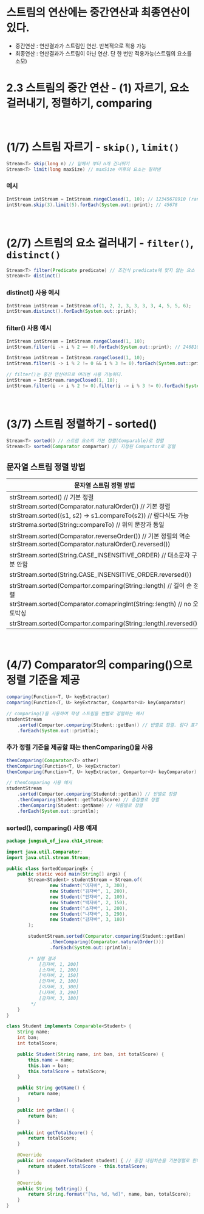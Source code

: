 # 스트림의 연산에는 중간연산과 최종연산이 있다.

- 중간연산 : 연산결과가 스트림인 연산. 반복적으로 적용 가능
- 최종연산 : 연산결과가 스트림이 아닌 연산. 단 한 번만 적용가능(스트림의 요소를 소모)

# 2.3 스트림의 중간 연산 - (1) 자르기, 요소 걸러내기, 정렬하기, comparing

<br>

# (1/7) 스트림 자르기 - `skip()`, `limit()`

```java
Stream<T> skip(long n) // 앞에서 부터 n개 건너뛰기
Stream<T> limit(long maxSize) // maxSize 이후의 요소는 잘라냄
```

### 예시

```java
IntStream intStream = IntStream.rangeClosed(1, 10); // 12345678910 (rangeClosed는 endIndex포함)
intStream.skip(3).limit(5).forEach(System.out::print); // 45678
```

<br>

# (2/7) 스트림의 요소 걸러내기 - `filter()`, `distinct()`

```java
Stream<T> filter(Predicate predicate) // 조건식 predicate에 맞지 않는 요소 제거
Stream<T> distinct()
```

### distinct() 사용 예시

```java
IntStream intStream = IntStream.of(1, 2, 2, 3, 3, 3, 3, 4, 5, 5, 6);
intStream.distinct().forEach(System.out::print);
```

### filter() 사용 예시

```java
IntStream intStream = IntStream.rangeClosed(1, 10);
intStream.filter(i -> i % 2 == 0).forEach(System.out::print); // 246810
```

```java
IntStream intStream = IntStream.rangeClosed(1, 10);
intStream.filter(i -> i % 2 != 0 && i % 3 != 0).forEach(System.out::print); // 157

// filter()는 중간 연산이므로 여러번 사용 가능하다.
intStream = IntStream.rangeClosed(1, 10);
intStream.filter(i -> i % 2 != 0).filter(i -> i % 3 != 0).forEach(System.out::print); // 157
```

<br>

# (3/7) 스트림 정렬하기 - sorted()

```java
Stream<T> sorted() // 스트림 요소의 기본 정렬(Comparable)로 정렬
Stream<T> sorted(Comparator compartor) // 지정된 Compartor로 정렬
```

## 문자열 스트림 정렬 방법

| 문자열 스트림 정렬 방법 | 출력 결과 |
| --- | --- |
| strStream.sorted() // 기본 정렬 <br> strStream.sorted(Comparator.naturalOrder()) // 기본 정렬 <br> strStream.sorted((s1, s2) → s1.compareTo(s2)) // 람다식도 가능 <br> strStrema.sorted(String::compareTo) // 위의 문장과 동일 | CCaaabccdd |
| strStream.sorted(Comparator.reverseOrder()) // 기본 정렬의 역순 <br> strStream.sorted(Comparator.<String>naturalOrder().reversed()) | ddccbaaaCC |
| strStream.sorted(String.CASE_INSENSITIVE_ORDER) // 대소문자 구분 안함 | aaabCCccdd |
| strStream.sorted(String.CASE_INSENSITIVE_ORDER.reversed())  | ddCCccbaaa |
| strStream.sorted(Compartor.comparing(String::length) // 길이 순 정렬 <br> strStream.sorted(Comparator.comapringInt(String::length) // no 오토박싱 | bddCCccaaa |
| strStream.sorted(Compartor.comparing(String::length).reversed()) | aaaddCCccb |

<br>

# (4/7) Comparator의 comparing()으로 정렬 기준을 제공

```java
comparing(Function<T, U> keyExtractor)
comparing(Function<T, U> keyExtractor, Compartor<U> keyComparator)
```

```java
// comparing()을 사용하여 학생 스트림을 반별로 정렬하는 예시
studentStream
	.sorted(Compartor.comparing(Student::getBan)) // 반별로 정렬. 람다 표기: (Student s) -> s.getBan()
	.forEach(System.out::println);
```

### 추가 정렬 기준을 제공할 때는 thenComparing()을 사용

```java
thenComparing(Comparator<T> other)
thenComparing(Function<T, U> keyExtractor)
thenComparing(Function<T, U> keyExtractor, Compartor<U> keyComparator)
```

```java
// thenComparing 사용 예시 
studentStream
	.sorted(Compartor.comparing(Studentd::getBan)) // 반별로 정렬
	.thenComparing(Student::getTotalScore) // 총점별로 정렬
	.thenComparing(Student::getName) // 이름별로 정렬
	.forEach(System.out::println); 
```

### sorted(), comparing() 사용 예제

```java
package jungsuk_of_java.ch14_stream;

import java.util.Comparator;
import java.util.stream.Stream;

public class SortedComparingEx {
    public static void main(String[] args) {
        Stream<Student> studentStream = Stream.of(
                new Student("이자바", 3, 300),
                new Student("김자바", 1, 200),
                new Student("안자바", 2, 100),
                new Student("박자바", 2, 150),
                new Student("소자바", 1, 200),
                new Student("나자바", 3, 290),
                new Student("감자바", 3, 180)
        );

        studentStream.sorted(Comparator.comparing(Student::getBan)
                .thenComparing(Comparator.naturalOrder()))
                .forEach(System.out::println);

        /* 실행 결과
            [김자바, 1, 200]
            [소자바, 1, 200]
            [박자바, 2, 150]
            [안자바, 2, 100]
            [이자바, 3, 300]
            [나자바, 3, 290]
            [감자바, 3, 180]
         */
    }
}

class Student implements Comparable<Student> {
    String name;
    int ban;
    int totalScore;

    public Student(String name, int ban, int totalScore) {
        this.name = name;
        this.ban = ban;
        this.totalScore = totalScore;
    }

    public String getName() {
        return name;
    }

    public int getBan() {
        return ban;
    }

    public int getTotalScore() {
        return totalScore;
    }

    @Override
    public int compareTo(Student student) { // 총점 내림차순을 기본정렬로 한다.
        return student.totalScore - this.totalScore;
    }

    @Override
    public String toString() {
        return String.format("[%s, %d, %d]", name, ban, totalScore);
    }
}
```
